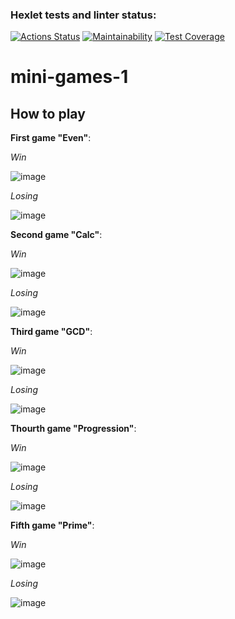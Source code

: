 ### Hexlet tests and linter status:
[![Actions Status](https://github.com/Ganesha429/java-project-61/actions/workflows/hexlet-check.yml/badge.svg)](https://github.com/Ganesha429/java-project-61/actions)
[![Maintainability](https://api.codeclimate.com/v1/badges/96557657d7f8a9400afe/maintainability)](https://codeclimate.com/github/Ganesha429/java-project-61/maintainability)
[![Test Coverage](https://api.codeclimate.com/v1/badges/96557657d7f8a9400afe/test_coverage)](https://codeclimate.com/github/Ganesha429/java-project-61/test_coverage)

# mini-games-1

## How to play

**First game "Even"**:

*Win*

![image](https://github.com/user-attachments/assets/1b938f64-a8b9-494f-b922-46a9bd6fa0ee)


*Losing*

![image](https://github.com/user-attachments/assets/32bc8a70-1380-41da-9307-02306c897c61)



**Second game "Calc"**:

*Win*

![image](https://github.com/user-attachments/assets/9f4eb29d-cd0c-4a26-828c-b95f5e305090)



*Losing*

![image](https://github.com/user-attachments/assets/37c8a157-f667-4399-9f83-9d04774798b4)


**Third game "GCD"**:

*Win*

![image](https://github.com/user-attachments/assets/f00ff12f-6b91-4185-aed7-95f2d6a12c9d)


*Losing*

![image](https://github.com/user-attachments/assets/c55b4d38-8f1e-4bd7-a01f-8f96511159eb)


**Thourth game "Progression"**:

*Win*

![image](https://github.com/user-attachments/assets/74b5fe4f-3b01-4410-b2e0-39e41bdc3c2b)

*Losing*

![image](https://github.com/user-attachments/assets/b0e56b68-407c-410d-be92-f84dc7bf5a2c)


**Fifth game "Prime"**:

*Win*

![image](https://github.com/user-attachments/assets/5a2bbd1c-bd1c-4b52-8e17-b48d4a5a2a3d)

*Losing*

![image](https://github.com/user-attachments/assets/258cad17-20ac-4918-ac62-7cb71fe50494)
